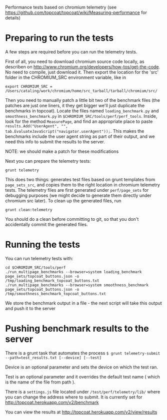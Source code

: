 Performance tests based on chromium telemetry (see https://github.com/topcoat/topcoat/wiki/Measuring-performance for details)

# Preparing to run the tests
A few steps are required before you can run the telemetry tests. 

First of all, you need to download chromium source code locally, as describen on http://www.chromium.org/developers/how-tos/get-the-code. No need to compile, just download it. 
Then export the location for the 'src' folder in the CHROMIUM_SRC environment variable, like in
```
export CHROMIUM_SRC = /Users/cataling/work/chromium/home/src_tarball/tarball/chromium/src/
```

Then you need to manually patch a little bit two of the benchmark files (the patches are just one liners, it they get bigger we'll just duplicate the benchmarks in topcoat). Locate the files named `loading_benchmark.py` and `smoothness_benchmark.py` in `$CHROMIUM_SRC/tools/perf/perf_tools`. Inside, look for the method `MeasurePage`, and find an appropriate place to paste `results.Add("UserAgent", "", tab.EvaluateJavaScript("navigator.userAgent"));`. This makes the benchmarks include the user agent string as part of their output, and we need this info to submit the results to the server. 

NOTE: we should make a patch for these modifications

Next you can prepare the telemetry tests:
```
grunt telemetry
```
This does two things: generates test files based on grunt templates from `page_sets_src`, and copies them to the right location in chromium telemetry tests. The telemetry files are first generated under `perf/page_sets` for debugging purposes (we might decide to generate them directly under chromium src later).
To clean up the generated files, run
```
grunt clean:telemetry
```

You should do a clean before committing to git, so that you don't accidentally commit the generated files.

# Running the tests
You can run telemetry tests with:
```
cd $CHROMIUM_SRC/tools/perf
./run_multipage_benchmarks --browser=system loading_benchmark page_sets/topcoat_buttons.json -o /tmp/loading_benchmark_topcoat_buttons.txt
./run_multipage_benchmarks --browser=system smoothness_benchmark page_sets/topcoat_buttons.json -o /tmp/smoothness_benchmark_topcoat_buttons.txt
``` 
We store the benchmark output in a file - the next script will take this output and push it to the server

# Pushing benchmark results to the server

There is a grunt task that automates the process `$ grunt telemetry-submit --path=test_results.txt [--device] [--test]`

Device is an optional parameter and sets the device on which the test ran.

Test is an optional parameter and it overrides the default test name ( which is the name of the file from path ).

There is a `settings.js` file located under `/test/perf/telemetry/lib/` where you can change the address where to submit. It is currently set for http://topcoat.herokuapp.com/v2/benchmark

You can view the results at http://topcoat.herokuapp.com/v2/view/results
